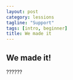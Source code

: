 ```yaml
---
layout: post
category: lessions
tagline: "Support"
tags: [intro, beginner]
title: We made it
---
```


## We made it!


??????
